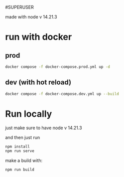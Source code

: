 #SUPERUSER

made with node v 14.21.3

# run with docker
## prod
```bash
docker compose -f docker-compose.prod.yml up -d
```

## dev (with hot reload)
```bash
docker compose -f docker-compose.dev.yml up --build
```

# Run locally

just make sure to have node v 14.21.3


and then just run
```bash
npm install
npm run serve
```

make a build with:

```bash
npm run build
```
